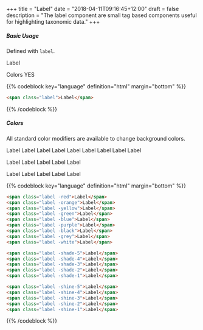 +++
title = "Label"
date = "2018-04-11T09:16:45+12:00"
draft = false
description = "The label component are small tag based components useful for highlighting taxonomic data."
+++

##### Basic Usage

Defined with `label`.

<span class="label">Label</span>

<div class="labels">
  <span class="label fill:secondary">Colors</span>
  <span class="label fill:grey color:black">YES</span>
</div>

{{% codeblock key="language" definition="html" margin="bottom" %}}
```html
<span class="label">Label</span>
```
{{% /codeblock %}}


##### Colors

All standard color modifiers are available to change background colors.

<span class="label -red">Label</span>
<span class="label -orange">Label</span>
<span class="label -yellow">Label</span>
<span class="label -green">Label</span>
<span class="label -blue">Label</span>
<span class="label -purple">Label</span>
<span class="label -black">Label</span>
<span class="label -grey">Label</span>
<span class="label -white">Label</span>

<span class="label -shade-5">Label</span>
<span class="label -shade-4">Label</span>
<span class="label -shade-3">Label</span>
<span class="label -shade-2">Label</span>
<span class="label -shade-1">Label</span>

<div class="u-fill-black" style="display: inline-block">
  <span class="label -shine-5">Label</span>
  <span class="label -shine-4">Label</span>
  <span class="label -shine-3">Label</span>
  <span class="label -shine-2">Label</span>
  <span class="label -shine-1">Label</span>
</div>

{{% codeblock key="language" definition="html" margin="bottom" %}}
```html
<span class="label -red">Label</span>
<span class="label -orange">Label</span>
<span class="label -yellow">Label</span>
<span class="label -green">Label</span>
<span class="label -blue">Label</span>
<span class="label -purple">Label</span>
<span class="label -black">Label</span>
<span class="label -grey">Label</span>
<span class="label -white">Label</span>

<span class="label -shade-5">Label</span>
<span class="label -shade-4">Label</span>
<span class="label -shade-3">Label</span>
<span class="label -shade-2">Label</span>
<span class="label -shade-1">Label</span>

<span class="label -shine-5">Label</span>
<span class="label -shine-4">Label</span>
<span class="label -shine-3">Label</span>
<span class="label -shine-2">Label</span>
<span class="label -shine-1">Label</span>
```
{{% /codeblock %}}
